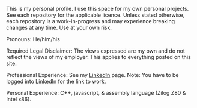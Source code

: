 This is my personal profile.  I use this space for my own personal projects.  See each repository for the applicable licence.  Unless stated otherwise, each repository is a work-in-progress and may experience breaking changes at any time.  Use at your own risk.

Pronouns: He/him/his

Required Legal Disclaimer: The views expressed are my own and do not reflect the views of my employer.  This applies to everything posted on this site.

Professional Experience: See my [LinkedIn](https://www.linkedin.com/in/scot-watson-787296120) page.  Note: You have to be logged into LinkedIn for the link to work.

Personal Experience: C++, javascript, & assembly language (Zilog Z80 & Intel x86).
